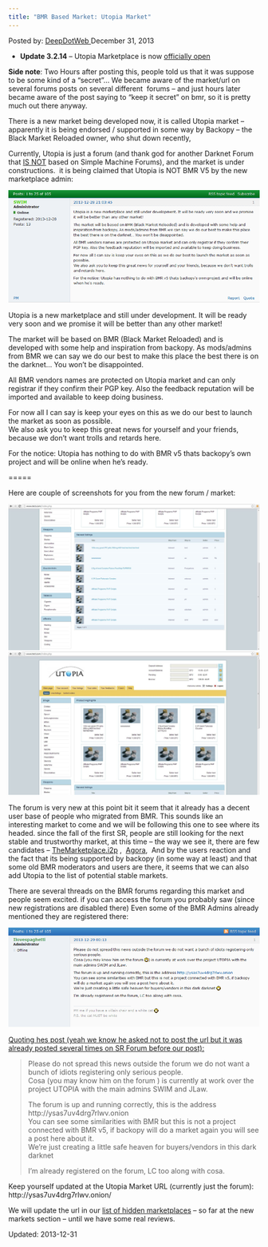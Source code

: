 ```yaml
---
title: "BMR Based Market: Utopia Market"
---
```


<span>Posted by: <a href="/author/admin/" title="">DeepDotWeb </a></span>
<span>December 31, 2013</span>

<ul>
<li><strong>Update 3.2.14</strong> &#8211; Utopia Marketplace is now <a href="/2014/02/03/utopia-marketplace-is-now-officialy-open/">officially open</a></li>
</ul>
<p><strong>Side note</strong>: Two Hours after posting this, people told us that it was suppose to be some kind of a &#8220;secret&#8221;&#8230; We became aware of the market/url on several forums posts on several different  forums &#8211; and just hours later became aware of the post saying to &#8220;keep it secret&#8221; on bmr, so it is pretty much out there anyway.</p>
<p>There is a new market being developed now, it is called Utopia market &#8211; apparently it is being endorsed / supported in some way by Backopy &#8211; the Black Market Reloaded owner, who shut down recently,</p>
<p>Currently, Utopia is just a forum (and thank god for another Darknet Forum that <span style="text-decoration: underline;">IS NOT</span> based on Simple Machine Forums), and the market is under constructions.  it is being claimed that Utopia is NOT BMR V5 by the new marketplace admin:</p>
<img src="/imgs/2013/12/utopia.png" />

<div>
<p>Utopia is a new marketplace and still under development. It will be ready very soon and we promise it will be better than any other market!</p>
<p>The market will be based on BMR (Black Market Reloaded) and is developed with some help and inspiration from backopy. As mods/admins from BMR we can say we do our best to make this place the best there is on the darknet… You won’t be disappointed.</p>
<p>All BMR vendors names are protected on Utopia market and can only registrar if they confirm their PGP key. Also the feedback reputation will be imported and available to keep doing business.</p>
<p>For now all I can say is keep your eyes on this as we do our best to launch the market as soon as possible.<br/>
    We also ask you to keep this great news for yourself and your friends, because we don’t want trolls and retards here.</p>
<p>For the notice: Utopia has nothing to do with BMR v5 thats backopy&#8217;s own project and will be online when he&#8217;s ready.</p>
<p>=====</p>
</div>
<p>Here are couple of screenshots for you from the new forum / market:</p>
<img src="/imgs/2013/12/1u.jpg" />

<img src="/imgs/2013/12/homeu.jpg" />

<p>The forum is very new at this point bit it seem that it already has a decent user base of people who migrated from BMR. This sounds like an interesting market to come and we will be following this one to see where its headed. since the fall of the first SR, people are still looking for the next stable and trustworthy market, at this time &#8211; the way we see it, there are few candidates &#8211; <a href="/2013/12/30/full-guide-how-to-access-i2p-sites-use-themarketplace-i2p/">TheMarketplace.i2p</a> ,  <a href="/2013/10/28/updated-llist-of-hidden-marketplaces-tor-i2p/">Agora</a>,  And by the users reaction and the fact that its being supported by backopy (in some way at least) and that some old BMR moderators and users are there, it seems that we can also add Utopia to the list of potential stable markets.</p>
<p>There are several threads on the BMR forums regarding this market and people seem excited. if you can access the forum you probably saw (since new registrations are disabled there) Even some of the BMR Admins already mentioned they are registered there:</p>
<img src="/imgs/2013/12/bmradmins.png" />

<p><span style="text-decoration: underline;">Quoting hes post (yeah we know he asked not to post the url but it was already posted several times on SR Forum before our post):</span></p>
<blockquote><p>Please do not spread this news outside the forum we do not want a bunch of idiots registering only serious people.<br/>
    Cosa (you may know him on the forum ) is currently at work over the project UTOPIA with the main admins SWIM and JLaw.</p>
<p>The forum is up and running correctly, this is the address http://ysas7uv4drg7rlwv.onion<br/>
    You can see some similarities with BMR but this is not a project connected with BMR v5, if backopy will do a market again you will see a post here about it.<br/>
    We&#8217;re just creating a little safe heaven for buyers/vendors in this dark darknet</p>
<p>I&#8217;m already registered on the forum, LC too along with cosa.</p></blockquote>
<p>Keep yourself updated at the Utopia Market URL (currently just the forum):  http://ysas7uv4drg7rlwv.onion/</p>
<p>We will update the url in our <a href="/2013/10/28/updated-llist-of-hidden-marketplaces-tor-i2p/">list of hidden marketplaces</a> &#8211; so far at the new markets section &#8211; until we have some real reviews.</p>


Updated: 2013-12-31